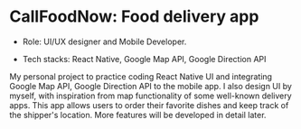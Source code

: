 # CallFoodNow: Food delivery app

* Role: UI/UX designer and Mobile Developer. 

* Tech stacks: React Native, Google Map API, Google Direction API

My personal project to practice coding React Native UI and integrating Google Map API, Google Direction API to the mobile app. I also design UI by myself, with inspiration from map functionality of some well-known delivery apps. This app allows users to order their favorite dishes and keep track of the shipper's location. More features will be developed in detail later.